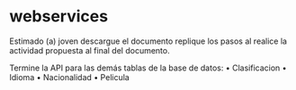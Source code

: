 # webservices

Estimado (a) joven descargue el documento replique los pasos al realice la actividad propuesta al final del documento.

Termine la API para las demás tablas de la base de datos:
• Clasificacion
• Idioma
• Nacionalidad
• Pelicula
